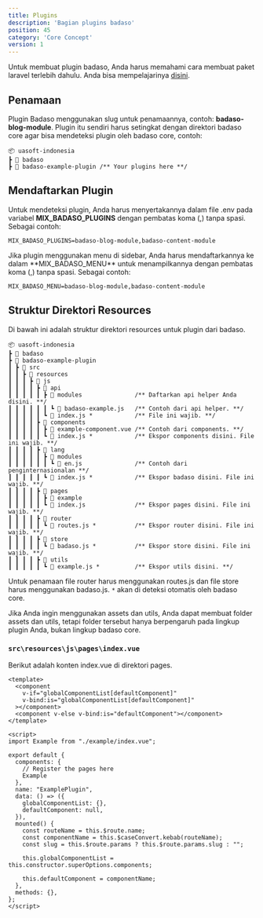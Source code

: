 ```yaml
---
title: Plugins
description: 'Bagian plugins badaso'
position: 45
category: 'Core Concept'
version: 1
---
```


Untuk membuat plugin badaso, Anda harus memahami cara membuat paket laravel terlebih dahulu. Anda bisa mempelajarinya [disini](https://laravelpackage.com/).

## Penamaan

Plugin Badaso menggunakan slug untuk penamaannya, contoh: **badaso-blog-module**. Plugin itu sendiri harus setingkat dengan direktori badaso core agar bisa mendeteksi plugin oleh badaso core, contoh:

```
📦 uasoft-indonesia
┣ 📂 badaso
┣ 📂 badaso-example-plugin /** Your plugins here **/
```

## Mendaftarkan Plugin

Untuk mendeteksi plugin, Anda harus menyertakannya dalam file .env pada variabel **MIX_BADASO_PLUGINS** dengan pembatas koma (,) tanpa spasi. Sebagai contoh:

```
MIX_BADASO_PLUGINS=badaso-blog-module,badaso-content-module
```

<alert>
Jika plugin menggunakan menu di sidebar, Anda harus mendaftarkannya ke dalam **MIX_BADASO_MENU** untuk menampilkannya dengan pembatas koma (,) tanpa spasi. Sebagai contoh:

```
MIX_BADASO_MENU=badaso-blog-module,badaso-content-module
```
</alert>

## Struktur Direktori Resources

Di bawah ini adalah struktur direktori resources untuk plugin dari badaso.

```
📦 uasoft-indonesia
┣ 📂 badaso
┣ 📂 badaso-example-plugin
┃ ┣ 📂 src
┃ ┃ ┣ 📂 resources
┃ ┃ ┃ ┣ 📂 js
┃ ┃ ┃ ┃ ┣ 📂 api
┃ ┃ ┃ ┃ ┃ ┣ 📂 modules               /** Daftarkan api helper Anda disini. **/
┃ ┃ ┃ ┃ ┃ ┃ ┗ 📜 badaso-example.js   /** Contoh dari api helper. **/
┃ ┃ ┃ ┃ ┃ ┗ 📜 index.js *            /** File ini wajib. **/
┃ ┃ ┃ ┃ ┣ 📂 components
┃ ┃ ┃ ┃ ┃ ┣ 📜 example-component.vue /** Contoh dari components. **/
┃ ┃ ┃ ┃ ┃ ┗ 📜 index.js *            /** Ekspor components disini. File ini wajib. **/
┃ ┃ ┃ ┃ ┣ 📂 lang
┃ ┃ ┃ ┃ ┃ ┣ 📂 modules
┃ ┃ ┃ ┃ ┃ ┃ ┗ 📜 en.js               /** Contoh dari penginternasionalan **/
┃ ┃ ┃ ┃ ┃ ┗ 📜 index.js *            /** Ekspor badaso disini. File ini wajib. **/
┃ ┃ ┃ ┃ ┣ 📂 pages
┃ ┃ ┃ ┃ ┃ ┣ 📂 example
┃ ┃ ┃ ┃ ┃ ┗ 📜 index.js              /** Ekspor pages disini. File ini wajib. **/
┃ ┃ ┃ ┃ ┣ 📂 router
┃ ┃ ┃ ┃ ┃ ┗ 📜 routes.js *           /** Ekspor router disini. File ini wajib. **/
┃ ┃ ┃ ┃ ┣ 📂 store
┃ ┃ ┃ ┃ ┃ ┗ 📜 badaso.js *           /** Ekspor store disini. File ini wajib. **/
┃ ┃ ┃ ┃ ┣ 📂 utils
┃ ┃ ┃ ┃ ┃ ┗ 📜 example.js *          /** Ekspor utils disini. **/
```

<alert type="warning">
Untuk penamaan file router harus menggunakan routes.js dan file store harus menggunakan badaso.js.
</alert>

<alert>
<code>*</code> akan di deteksi otomatis oleh badaso core.

Jika Anda ingin menggunakan assets dan utils, Anda dapat membuat folder assets dan utils, tetapi folder tersebut hanya berpengaruh pada lingkup plugin Anda, bukan lingkup badaso core.
</alert>

### `src\resources\js\pages\index.vue`

Berikut adalah konten index.vue di direktori pages.

```vue
<template>
  <component
    v-if="globalComponentList[defaultComponent]"
    v-bind:is="globalComponentList[defaultComponent]"
  ></component>
  <component v-else v-bind:is="defaultComponent"></component>
</template>

<script>
import Example from "./example/index.vue";

export default {
  components: {
    // Register the pages here
    Example
  },
  name: "ExamplePlugin",
  data: () => ({
    globalComponentList: {},
    defaultComponent: null,
  }),
  mounted() {
    const routeName = this.$route.name;
    const componentName = this.$caseConvert.kebab(routeName);
    const slug = this.$route.params ? this.$route.params.slug : "";

    this.globalComponentList = this.constructor.superOptions.components;

    this.defaultComponent = componentName;
  },
  methods: {},
};
</script>
```